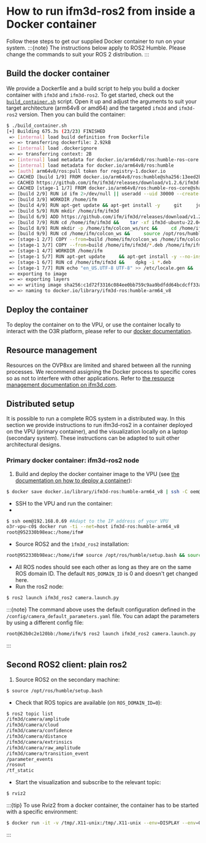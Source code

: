 # How to run ifm3d-ros2 from inside a Docker container

Follow these steps to get our supplied Docker container to run on your system.
:::{note}
The instructions below apply to ROS2 Humble. Please change the commands to suit your ROS 2 distribution.
:::

## Build the docker container

We provide a Dockerfile and a build script to help you build a docker container with `ifm3d` and `ifm3d-ros2`. To get started, check out the [`build_container.sh`](../build_container.sh) script. Open it up and adjust the arguments to suit your target architecture (arm64v8 or amd64) and the targeted `ifm3d` and `ifm3d-ros2` version. Then you can build the container:

```bash
$ ./build_container.sh
[+] Building 675.3s (23/23) FINISHED
 => [internal] load build definition from Dockerfile                                                                                                                    0.0s
 => => transferring dockerfile: 2.92kB                                                                                                                                  0.0s
 => [internal] load .dockerignore                                                                                                                                       0.0s
 => => transferring context: 2B                                                                                                                                         0.0s
 => [internal] load metadata for docker.io/arm64v8/ros:humble-ros-core                                                                                                  1.1s
 => [internal] load metadata for docker.io/arm64v8/ros:humble                                                                                                           0.9s
 => [auth] arm64v8/ros:pull token for registry-1.docker.io                                                                                                              0.0s
 => CACHED [build 1/9] FROM docker.io/arm64v8/ros:humble@sha256:13eed2b61402a7be4dcfb1463398966f27fe807e81e447456d167627ce9ee8ee                                        0.0s
 => CACHED https://github.com/ifm/ifm3d/releases/download/v1.2.6/ifm3d-ubuntu-22.04-arm64-debs_1.2.6.tar                                                                0.6s
 => CACHED [stage-1 1/7] FROM docker.io/arm64v8/ros:humble-ros-core@sha256:b58d5d27371fac49e2d50649cb37effa390a3f854a473689a333c44e64a66f81                             0.0s
 => [build 2/9] RUN id ifm 2>/dev/null || useradd --uid 30000 --create-home -s /bin/bash -U ifm                                                                         0.5s
 => [build 3/9] WORKDIR /home/ifm                                                                                                                                       0.0s
 => [build 4/9] RUN apt-get update && apt-get install -y     git     jq     libxmlrpc-c++8-dev     libproj-dev     build-essential     coreutils     cmake     wget   172.1s
 => [build 5/9] RUN mkdir /home/ifm/ifm3d                                                                                                                               0.5s
 => [build 6/9] ADD https://github.com/ifm/ifm3d/releases/download/v1.2.6/ifm3d-ubuntu-22.04-arm64-debs_1.2.6.tar /home/ifm/ifm3d                                       0.0s
 => [build 7/9] RUN cd /home/ifm/ifm3d &&    tar -xf ifm3d-ubuntu-22.04-arm64-debs_1.2.6.tar &&      dpkg -i *.deb                                                      2.1s
 => [build 8/9] RUN mkdir -p /home/ifm/colcon_ws/src &&     cd /home/ifm/colcon_ws/src &&     git clone https://github.com/ifm/ifm3d-ros2.git -b lm_humble_tests --sin  4.2s
 => [build 9/9] RUN cd /home/ifm/colcon_ws &&     source /opt/ros/humble/setup.bash &&     colcon build --cmake-  242.8s
 => [stage-1 2/7] COPY --from=build /home/ifm/colcon_ws /home/ifm/colcon_ws                                                                                             0.1s
 => [stage-1 3/7] COPY --from=build /home/ifm/ifm3d/*.deb /home/ifm/ifm3d/                                                                                              0.0s
 => [stage-1 4/7] WORKDIR /home/ifm                                                                                                                                     0.0s
 => [stage-1 5/7] RUN apt-get update     && apt-get install -y --no-install-recommends     libxmlrpc-c++8v5     locales     sudo     libssl-dev     libgoogle-glog0v  238.2s
 => [stage-1 6/7] RUN cd /home/ifm/ifm3d &&    dpkg -i *.deb                                                                                                            2.1s
 => [stage-1 7/7] RUN echo "en_US.UTF-8 UTF-8" >> /etc/locale.gen &&     locale-gen en_US.UTF-8 &&     /usr/sbin/update-locale LANG=en_US.UTF-8                         7.1s
 => exporting to image                                                                                                                                                  3.3s
 => => exporting layers                                                                                                                                                 3.3s
 => => writing image sha256:c1d72f3316c084ee0bb759c9aa9bdfdd64bcdcff33a3011efeadcf6f38815160                                                                            0.0s
 => => naming to docker.io/library/ifm3d-ros:humble-arm64_v8
```
## Deploy the container
To deploy the container on to the VPU, or use the container locally to interact with the O3R platform, please refer to our [docker documentation](https://ifm3d.com/latest/SoftwareInterfaces/Docker/index_docker.html).

## Resource management
Resources on the OVP8xx are limited and shared between all the running processes. We recommend assigning the Docker process to specific cores so as not to interfere with other applications. Refer to [the resource management documentation on ifm3d.com](https://ifm3d.com/latest/SoftwareInterfaces/Docker/cpu.html).

## Distributed setup

It is possible to run a complete ROS system in a distributed way. In this section we provide instructions to run ifm3d-ros2 in a container deployed on the VPU (primary container), and the visualization locally on a laptop (secondary system).
These instructions can be adapted to suit other architectural designs.

### Primary docker container: ifm3d-ros2 node

1. Build and deploy the docker container image to the VPU (see [the documentation on how to deploy a container](https://ifm3d.com/latest/SoftwareInterfaces/Docker/deployVPU.html)):
```bash
$ docker save docker.io/library/ifm3d-ros:humble-arm64_v8 | ssh -C oem@192.168.0.69 docker load
```

- SSH to the VPU and run the container:
- 
```bash
$ ssh oem@192.168.0.69 #Adapt to the IP address of your VPU
o3r-vpu-c0$ docker run -ti --net=host ifm3d-ros:humble-arm64_v8
root@952330b98eac:/home/ifm#
```
-  Source ROS2 and the `ìfm3d_ros2` installation:
```bash
root@952330b98eac:/home/ifm# source /opt/ros/humble/setup.bash && source colcon_ws/install/setup.bash
```
- All ROS nodes should see each other as long as they are on the same ROS domain ID. The default `ROS_DOMAIN_ID` is 0 and doesn't get changed here.
- Run the ros2 node:
```bash
$ ros2 launch ifm3d_ros2 camera.launch.py
```

:::{note}
The command above uses the default configuration defined in the `/config/camera_default_parameters.yaml` file. You can adapt the parameters by using a different config file:
```bash
root@62b0c2e120bb:/home/ifm/$ ros2 launch ifm3d_ros2 camera.launch.py  parameter_file_directory:=config/examples parameter_file_name:=o3r_3d.yaml camera_name:=camera_3d
```
:::

## Second ROS2 client: plain ros2

1. Source ROS2 on the secondary machine:
```bash
$ source /opt/ros/humble/setup.bash
```
- Check that ROS topics are available (on `ROS_DOMAIN_ID=0`):
```bash
$ ros2 topic list
/ifm3d/camera/amplitude
/ifm3d/camera/cloud
/ifm3d/camera/confidence
/ifm3d/camera/distance
/ifm3d/camera/extrinsics
/ifm3d/camera/raw_amplitude
/ifm3d/camera/transition_event
/parameter_events
/rosout
/tf_static
```
- Start the visualization and subscribe to the relevant topic:
```bash
$ rviz2
```

:::{tip}
To use Rviz2 from a docker container, the container has to be started with a specific environment:
```bash
$ docker run -it -v /tmp/.X11-unix:/tmp/.X11-unix --env=DISPLAY --env=QT_X11_NO_MITSHM=1 --net=host --privileged ros:humble-ros-core
```
:::